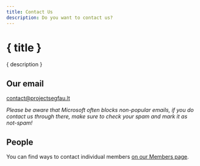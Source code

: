 ```yaml
---
title: Contact Us
description: Do you want to contact us?
---
```


# { title }

{ description }

## Our email

[contact@projectsegfau.lt](mailto:contact@projectsegfau.lt)

*Please be aware that Microsoft often blocks non-popular emails, if you do contact us through there, make sure to check your spam and mark it as not-spam!*

## People

You can find ways to contact individual members [on our Members page](/members).